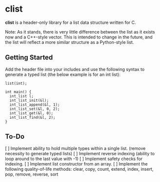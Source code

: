 # clist
**clist** is a header-only library for a list data structure written for C.

Note: As it stands, there is very little difference between the list as it exists now and a C++-style vector. This is intended to change in the future, and the list will reflect a more similar structure as a Python-style list.


## Getting Started
Add the header file into your includes and use the following syntax to generate a typed list (the below example is for an int list):

```
list(int);

int main() {
  int_list l;
  int_list_init(&l);
  int_list_append(&l, 1);
  int_list_set(&l, 0, 2);
  int_list_get(&l, 0);
  int_list_find(&l, 2);
}
```


## To-Do
[ ] Implement ability to hold multiple types within a single list. (remove necessity to generate typed lists)
[ ] Implement reverse indexing (ability to loop around to the last value with -1)
[ ] Implement safety checks for indexing.
[ ] Implement list constructor from an array.
[ ] Implement the following quality-of-life methods: clear, copy, count, extend, index, insert, pop, remove, reverse, sort
